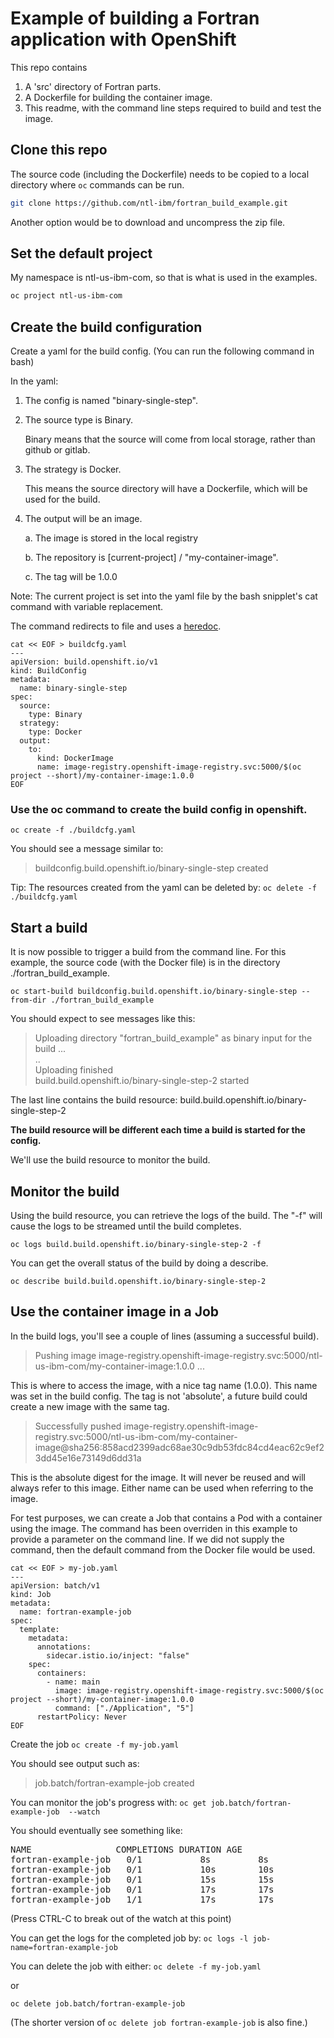 # Example of building a Fortran application with OpenShift

This repo contains

1. A 'src' directory of Fortran parts.
1. A Dockerfile for building the container image.
1. This readme, with the command line steps required to build and test the image.

## Clone this repo

The source code (including the Dockerfile) needs to be copied to a local directory where `oc` commands can be run.

```bash
git clone https://github.com/ntl-ibm/fortran_build_example.git
```

Another option would be to download and uncompress the zip file.

## Set the default project

My namespace is ntl-us-ibm-com, so that is what is used in the examples.

```bash
oc project ntl-us-ibm-com
```

## Create the build configuration

Create a yaml for the build config. (You can run the following command in bash)

In the yaml:

1.  The config is named "binary-single-step".

1.  The source type is Binary.

    Binary means that the source will come from local storage, rather than github or gitlab.

1.  The strategy is Docker.

    This means the source directory will have a Dockerfile, which will be used for the build.

1.  The output will be an image.

    a. The image is stored in the local registry

    b. The repository is [current-project] / "my-container-image".

    c. The tag will be 1.0.0


Note: The current project is set into the yaml file by the bash snipplet's cat command with variable replacement.
  
The command redirects to file and uses a [heredoc](https://linuxize.com/post/bash-heredoc/).

```
cat << EOF > buildcfg.yaml
---
apiVersion: build.openshift.io/v1
kind: BuildConfig
metadata:
  name: binary-single-step
spec:
  source:
    type: Binary
  strategy:
    type: Docker
  output:
    to:
      kind: DockerImage
      name: image-registry.openshift-image-registry.svc:5000/$(oc project --short)/my-container-image:1.0.0
EOF
```

### Use the oc command to create the build config in openshift.

`oc create -f ./buildcfg.yaml`

You should see a message similar to:

> buildconfig.build.openshift.io/binary-single-step created

Tip: The resources created from the yaml can be deleted by:
`oc delete -f ./buildcfg.yaml`

## Start a build

It is now possible to trigger a build from the command line. For this example, the source code (with the Docker file) is in the directory ./fortran_build_example.

```
oc start-build buildconfig.build.openshift.io/binary-single-step --from-dir ./fortran_build_example
```

You should expect to see messages like this:

> Uploading directory "fortran_build_example" as binary input for the build ...<br/>
> .. <br>
> Uploading finished <br>
> build.build.openshift.io/binary-single-step-2 started <br>

The last line contains the build resource: build.build.openshift.io/binary-single-step-2

**The build resource will be different each time a build is started for the config.**

We'll use the build resource to monitor the build.

## Monitor the build

Using the build resource, you can retrieve the logs of the build. The "-f" will cause the logs to be streamed until the build completes.

`oc logs build.build.openshift.io/binary-single-step-2 -f`

You can get the overall status of the build by doing a describe.

`oc describe build.build.openshift.io/binary-single-step-2`

## Use the container image in a Job

In the build logs, you'll see a couple of lines (assuming a successful build).

> Pushing image image-registry.openshift-image-registry.svc:5000/ntl-us-ibm-com/my-container-image:1.0.0 ...

This is where to access the image, with a nice tag name (1.0.0). This name was set in the build config. The tag is not 'absolute', a future build could create a new image with the same tag.

> Successfully pushed image-registry.openshift-image-registry.svc:5000/ntl-us-ibm-com/my-container-image@sha256:858acd2399adc68ae30c9db53fdc84cd4eac62c9ef23dd45e16e73149d6dd31a

This is the absolute digest for the image. It will never be reused and will always refer to this image. Either name can be used when referring to the image.

For test purposes, we can create a Job that contains a Pod with a container using the image.
The command has been overriden in this example to provide a parameter on the command line. If we did not supply the command, then the default command from the Docker file would be used.

```
cat << EOF > my-job.yaml
---
apiVersion: batch/v1
kind: Job
metadata:
  name: fortran-example-job
spec:
  template:
    metadata:
      annotations:
        sidecar.istio.io/inject: "false"
    spec:
      containers:
        - name: main
          image: image-registry.openshift-image-registry.svc:5000/$(oc project --short)/my-container-image:1.0.0
          command: ["./Application", "5"]
      restartPolicy: Never
EOF
```

Create the job
`oc create -f my-job.yaml`

You should see output such as:

> job.batch/fortran-example-job created

You can monitor the job's progress with:
`oc get job.batch/fortran-example-job  --watch`

You should eventually see something like:

<PRE>
NAME                COMPLETIONS DURATION AGE
fortran-example-job   0/1           8s         8s
fortran-example-job   0/1           10s        10s
fortran-example-job   0/1           15s        15s
fortran-example-job   0/1           17s        17s
fortran-example-job   1/1           17s        17s
</PRE>

(Press CTRL-C to break out of the watch at this point)

You can get the logs for the completed job by:
`oc logs -l job-name=fortran-example-job`

You can delete the job with either:
`oc delete -f my-job.yaml`

or

`oc delete job.batch/fortran-example-job`

(The shorter version of `oc delete job fortran-example-job` is also fine.)

